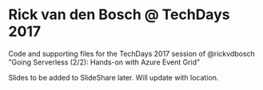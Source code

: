 # Rick van den Bosch @ TechDays 2017
Code and supporting files for the TechDays 2017 session of @rickvdbosch
"Going Serverless (2/2): Hands-on with Azure Event Grid"

Slides to be added to SlideShare later. Will update with location.
